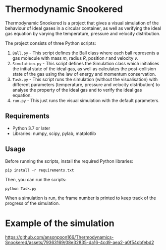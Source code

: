 # Thermodynamic Snookered

Thermodynamic Snookered is a project that gives a visual simulation of the behaviour of ideal gases in a circular container, as well as verifying the ideal gas equation by varying the temperature, pressure and velocity distribution.

The project consists of three Python scripts:
1. `Ball.py` - This script defines the Ball class where each ball represents a gas molecule with mass *m*, radius *R*, position *r* and velocity *v*.
2. `Simulation.py` - This script defines the Simulation class which initialises the initial state of the ideal gas, as well as calculates the post-collision state of the gas using the law of energy and momentum conservation.
3. `Task.py` - This script runs the simulation (without the visualisation) with different parameters (temperature, pressure and velocity distribution) to analyse the property of the ideal gas and to verify the ideal gas equation.
4. `run.py` - This just runs the visual simulation with the default parameters.

## Requirements
- Python 3.7 or later
- Libraries: numpy, scipy, pylab, matplotlib

## Usage

Before running the scripts, install the required Python libraries:

```
pip install -r requirements.txt
```

Then, you can run the scripts:

```
python Task.py
```
When a simulation is run, the frame number is printed to keep track of the progress of the simulation. 


# Example of the simulation


https://github.com/ansonpoon166/Thermodynamics-Snookered/assets/79363169/08e32835-da16-4cd9-aea2-a0f54cbfebd2

